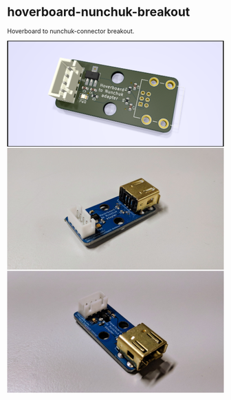 # hoverboard-nunchuk-breakout

Hoverboard to nunchuk-connector breakout.

![Frontview](/nunchuk_breakout/front.png)
![1](/nunchuk_breakout/img1.jpg)
![2](/nunchuk_breakout/img2.jpg)